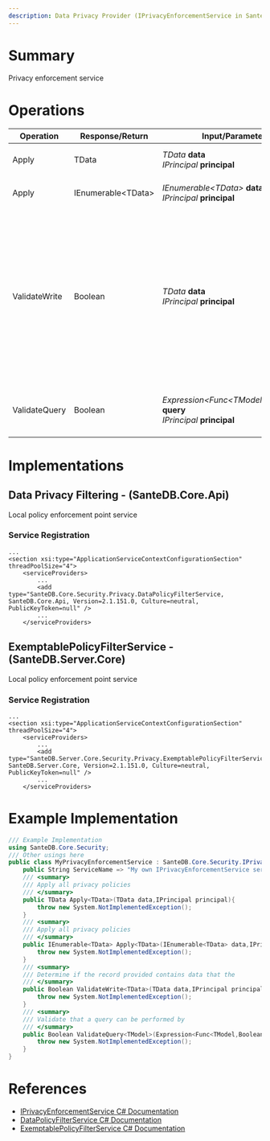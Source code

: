 ```yaml
---
description: Data Privacy Provider (IPrivacyEnforcementService in SanteDB.Core.Api)
---
```


# Summary
Privacy enforcement service

# Operations

|Operation|Response/Return|Input/Parameter|Description|
|-|-|-|-|
|Apply|TData|*TData* **data**<br/>*IPrincipal* **principal**|Apply all privacy policies|
|Apply|IEnumerable&lt;TData>|*IEnumerable&lt;TData>* **data**<br/>*IPrincipal* **principal**|Apply all privacy policies|
|ValidateWrite|Boolean|*TData* **data**<br/>*IPrincipal* **principal**|Determine if the record provided contains data that the             shouldn't be sending such as masked identifiers or the record itself (due to access permission)|
|ValidateQuery|Boolean|*Expression&lt;Func&lt;TModel,Boolean>>* **query**<br/>*IPrincipal* **principal**|Validate that a query can be performed by|

# Implementations


## Data Privacy Filtering - (SanteDB.Core.Api)
Local policy enforcement point service

### Service Registration
```markup
...
<section xsi:type="ApplicationServiceContextConfigurationSection" threadPoolSize="4">
	<serviceProviders>
		...
		<add type="SanteDB.Core.Security.Privacy.DataPolicyFilterService, SanteDB.Core.Api, Version=2.1.151.0, Culture=neutral, PublicKeyToken=null" />
		...
	</serviceProviders>
```

## ExemptablePolicyFilterService - (SanteDB.Server.Core)
Local policy enforcement point service

### Service Registration
```markup
...
<section xsi:type="ApplicationServiceContextConfigurationSection" threadPoolSize="4">
	<serviceProviders>
		...
		<add type="SanteDB.Server.Core.Security.Privacy.ExemptablePolicyFilterService, SanteDB.Server.Core, Version=2.1.151.0, Culture=neutral, PublicKeyToken=null" />
		...
	</serviceProviders>
```
# Example Implementation
```csharp
/// Example Implementation
using SanteDB.Core.Security;
/// Other usings here
public class MyPrivacyEnforcementService : SanteDB.Core.Security.IPrivacyEnforcementService { 
	public String ServiceName => "My own IPrivacyEnforcementService service";
	/// <summary>
	/// Apply all privacy policies
	/// </summary>
	public TData Apply<TData>(TData data,IPrincipal principal){
		throw new System.NotImplementedException();
	}
	/// <summary>
	/// Apply all privacy policies
	/// </summary>
	public IEnumerable<TData> Apply<TData>(IEnumerable<TData> data,IPrincipal principal){
		throw new System.NotImplementedException();
	}
	/// <summary>
	/// Determine if the record provided contains data that the             shouldn't be sending such as masked identifiers or the record itself (due to access permission)
	/// </summary>
	public Boolean ValidateWrite<TData>(TData data,IPrincipal principal){
		throw new System.NotImplementedException();
	}
	/// <summary>
	/// Validate that a query can be performed by
	/// </summary>
	public Boolean ValidateQuery<TModel>(Expression<Func<TModel,Boolean>> query,IPrincipal principal){
		throw new System.NotImplementedException();
	}
}
```

# References

* [IPrivacyEnforcementService C# Documentation](http://santesuite.org/assets/doc/net/html/T_SanteDB_Core_Security_IPrivacyEnforcementService.htm)
* [DataPolicyFilterService C# Documentation](http://santesuite.org/assets/doc/net/html/T_SanteDB_Core_Security_Privacy_DataPolicyFilterService.htm)
* [ExemptablePolicyFilterService C# Documentation](http://santesuite.org/assets/doc/net/html/T_SanteDB_Server_Core_Security_Privacy_ExemptablePolicyFilterService.htm)

